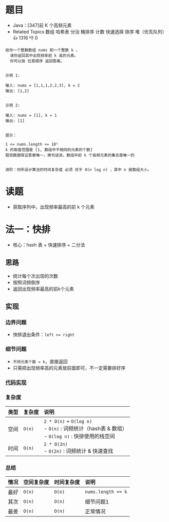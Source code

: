 # 题目

- Java：[347]前 K 个高频元素
- Related Topics 数组 哈希表 分治 桶排序 计数 快速选择 排序 堆（优先队列） 👍 1316 👎 0

```text
给你一个整数数组 nums 和一个整数 k ，
  请你返回其中出现频率前 k 高的元素。
  你可以按 任意顺序 返回答案。 


示例 1: 

输入: nums = [1,1,1,2,2,3], k = 2
输出: [1,2]


示例 2: 

输入: nums = [1], k = 1
输出: [1] 


提示： 

1 <= nums.length <= 10⁵ 
k 的取值范围是 [1, 数组中不相同的元素的个数] 
题目数据保证答案唯一，换句话说，数组中前 k 个高频元素的集合是唯一的 


进阶：你所设计算法的时间复杂度 必须 优于 O(n log n) ，其中 n 是数组大小。 
```

# 读题

- 获取序列中，出现频率最高的前 k 个元素

# 法一：快排

- 核心：hash 表 + 快速排序 + 二分法

## 思路

- 统计每个次出现的次数
- 按照词频倒序
- 返回出现频率最高的前k个元素

## 实现

### 边界问题

- 快排退出条件：`left >= right`

### 细节问题

- `不同元素个数 = k`，直接返回
- 只需把出现频率高的元素放前面即可，不一定需要排好序

### [代码实现](Demo01.java)

### 复杂度

类型 | 复杂度 | 说明
:--- |:--- |:---
空间 | `O(n)` | `2 * O(n)` + `O(log n)` </br> - `O(n)` : 词频统计（hash表 & 数组） </br> - `O(log n)` : 快排使用的栈空间
时间 | `O(n)` | `2 * O(2n)`</br> - `O(2n)` : 词频统计 & 快速查找

### 总结

情况 | 空间复杂度 | 时间复杂度 | 说明
:--- |:--- |:--- |:---
最好 | `O(n)` | `O(n)` | `nums.length == k`
其次 | `O(n)` | `O(n)` | 细节问题1
最差 | `O(n)` | `O(n)` | 正常情况
